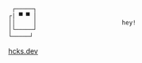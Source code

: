 ```
 ┌─────┐
┌| ▀ ▀ │
││     │                        hey!
│└─────┘
└─────┘
```
[hcks.dev](https://hcks.dev)

